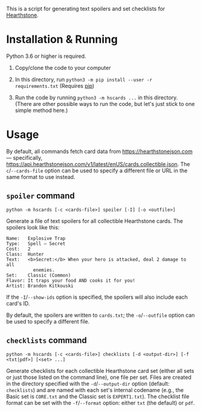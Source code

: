This is a script for generating text spoilers and set checklists for
[Hearthstone](https://playhearthstone.com).

Installation & Running
======================

Python 3.6 or higher is required.

1. Copy/clone the code to your computer

2. In this directory, run `python3 -m pip install --user -r requirements.txt`
   (Requires [pip](https://pip.pypa.io))

3. Run the code by running `python3 -m hscards ...` in this directory.  (There
   are other possible ways to run the code, but let's just stick to one simple
   method here.)

Usage
=====

By default, all commands fetch card data from <https://hearthstonejson.com> —
specifically,
<https://api.hearthstonejson.com/v1/latest/enUS/cards.collectible.json>.  The
`c`/`--cards-file` option can be used to specify a different file or URL in the
same format to use instead.

`spoiler` command
-----------------

    python -m hscards [-c <cards-file>] spoiler [-I] [-o <outfile>]

Generate a file of text spoilers for all collectible Hearthstone cards.  The
spoilers look like this:

    Name:   Explosive Trap
    Type:   Spell — Secret
    Cost:   2
    Class:  Hunter
    Text:   <b>Secret:</b> When your hero is attacked, deal 2 damage to all
              enemies.
    Set:    Classic (Common)
    Flavor: It traps your food AND cooks it for you!
    Artist: Brandon Kitkouski

If the `-I`/`--show-ids` option is specified, the spoilers will also include
each card's ID.

By default, the spoilers are written to `cards.txt`; the `-o`/`--outfile`
option can be used to specify a different file.

`checklists` command
--------------------

    python -m hscards [-c <cards-file>] checklists [-d <output-dir>] [-f <txt|pdf>] [<set> ...]

Generate checklists for each collectible Hearthstone card set (either all sets
or just those listed on the command line), one file per set.  Files are created
in the directory specified with the `-d`/`--output-dir` option (default:
`checklists`) and are named with each set's internal codename (e.g., the Basic
set is `CORE.txt` and the Classic set is `EXPERT1.txt`).  The checklist file
format can be set with the `-f`/`--format` option: either `txt` (the default)
or `pdf`.
